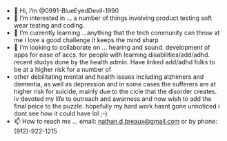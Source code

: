 - 👋 Hi, I’m @0991-BlueEyedDevil-1990
- 👀 I’m interested in ... a number of things involving product testing soft wear testing and coding. 
- 🌱 I’m currently learning ...anything that the tech community can throw at me i love a good challenge it keeps the mind sharp
- 💞️ I’m looking to collaborate on ... hearing and sound. development of apps for ease of accs. for people with learning disabilities/add/adhd. recent studys done by the health admin. Have linked add/adhd folks to be at a higher risk for a number of 
- other debilitating mental and health issues including alzhimers and dementia, as well as depression and in some cases the sufferers are at higher risk for suicide, mainly due to the cicle that the disorder creates. iv devoted my life to outreach and awarness and now wish to add the final peice to the puzzle. hopefully my hard work hasnt gone unnoticed i dont see how it could have lol ;-) 
- 📫 How to reach me ...
email: nathan.d.breaux@gmail.com
or by phone: (912)-922-1215
<!----- 7/365 9a-9p EST (time change will accure on or just after 08/01/2022 im relocating back to my native land 
                                of seattle to be with family who needs my help.)
<!---
0991-BlueEyedDevil-1990/0991-BlueEyedDevil-1990 is a ✨ special ✨ repository because its `README.md` (this file) appears on your GitHub profile.
You can click the Preview link to take a look at your changes.
--->
